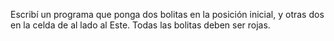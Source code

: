 Escribí un programa que ponga dos bolitas en la posición inicial, y otras dos en la celda de al lado al Este. Todas las bolitas deben ser rojas.
